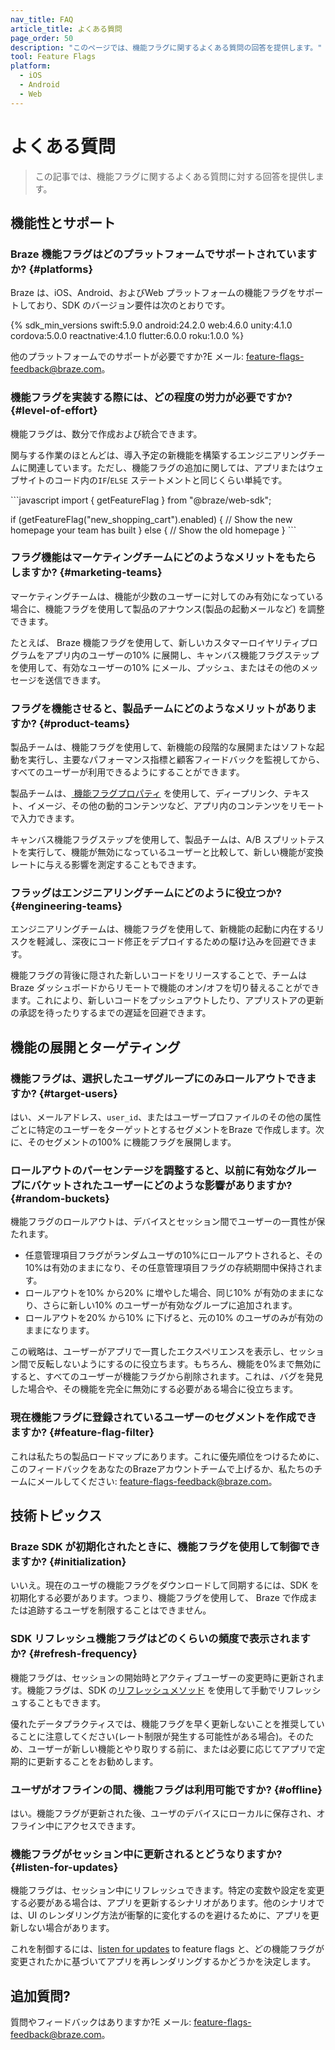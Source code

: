 ```yaml
---
nav_title: FAQ
article_title: よくある質問
page_order: 50
description: "このページでは、機能フラグに関するよくある質問の回答を提供します。"
tool: Feature Flags
platform:
  - iOS
  - Android
  - Web
---
```


# よくある質問

> この記事では、機能フラグに関するよくある質問に対する回答を提供します。

## 機能性とサポート

###  Braze 機能フラグはどのプラットフォームでサポートされていますか? {#platforms}

Braze は、iOS、Android、およびWeb プラットフォームの機能フラグをサポートしており、SDK のバージョン要件は次のとおりです。

{% sdk_min_versions swift:5.9.0 android:24.2.0 web:4.6.0 unity:4.1.0 cordova:5.0.0 reactnative:4.1.0 flutter:6.0.0 roku:1.0.0 %}

他のプラットフォームでのサポートが必要ですか?E メール: [feature-flags-feedback@braze.com](mailto:feature-flags-feedback@braze.com)。

### 機能フラグを実装する際には、どの程度の労力が必要ですか? {#level-of-effort}

機能フラグは、数分で作成および統合できます。 

関与する作業のほとんどは、導入予定の新機能を構築するエンジニアリングチームに関連しています。ただし、機能フラグの追加に関しては、アプリまたはウェブサイトのコード内の`IF`/`ELSE` ステートメントと同じくらい単純です。

\`\`\`javascript
import { getFeatureFlag } from "@braze/web-sdk";

if (getFeatureFlag("new\_shopping\_cart").enabled) {
    // Show the new homepage your team has built
}
else {
// Show the old homepage
}
\`\`\`

### フラグ機能はマーケティングチームにどのようなメリットをもたらしますか? {#marketing-teams}

マーケティングチームは、機能が少数のユーザーに対してのみ有効になっている場合に、機能フラグを使用して製品のアナウンス(製品の起動メールなど) を調整できます。

たとえば、 Braze 機能フラグを使用して、新しいカスタマーロイヤリティプログラムをアプリ内のユーザーの10% に展開し、キャンバス機能フラグステップを使用して、有効なユーザーの10% にメール、プッシュ、またはその他のメッセージを送信できます。 

### フラグを機能させると、製品チームにどのようなメリットがありますか? {#product-teams}

製品チームは、機能フラグを使用して、新機能の段階的な展開またはソフトな起動を実行し、主要なパフォーマンス指標と顧客フィードバックを監視してから、すべてのユーザーが利用できるようにすることができます。

製品チームは、[ 機能フラグプロパティ][properties] を使用して、ディープリンク、テキスト、イメージ、その他の動的コンテンツなど、アプリ内のコンテンツをリモートで入力できます。

キャンバス機能フラグステップを使用して、製品チームは、A/B スプリットテストを実行して、機能が無効になっているユーザーと比較して、新しい機能が変換レートに与える影響を測定することもできます。 

### フラッグはエンジニアリングチームにどのように役立つか? {#engineering-teams}

エンジニアリングチームは、機能フラグを使用して、新機能の起動に内在するリスクを軽減し、深夜にコード修正をデプロイするための駆け込みを回避できます。

機能フラグの背後に隠された新しいコードをリリースすることで、チームはBraze ダッシュボードからリモートで機能のオン/オフを切り替えることができます。これにより、新しいコードをプッシュアウトしたり、アプリストアの更新の承認を待ったりするまでの遅延を回避できます。

## 機能の展開とターゲティング

### 機能フラグは、選択したユーザグループにのみロールアウトできますか? {#target-users}

はい、メールアドレス、`user_id`、またはユーザープロファイルのその他の属性ごとに特定のユーザーをターゲットとするセグメントをBraze で作成します。次に、そのセグメントの100% に機能フラグを展開します。

### ロールアウトのパーセンテージを調整すると、以前に有効なグループにバケットされたユーザーにどのような影響がありますか? {#random-buckets}

機能フラグのロールアウトは、デバイスとセッション間でユーザーの一貫性が保たれます。

- 任意管理項目フラグがランダムユーザの10%にロールアウトされると、その10%は有効のままになり、その任意管理項目フラグの存続期間中保持されます。
- ロールアウトを10% から20% に増やした場合、同じ10% が有効のままになり、さらに新しい10% のユーザーが有効なグループに追加されます。
- ロールアウトを20% から10% に下げると、元の10% のユーザのみが有効のままになります。

この戦略は、ユーザーがアプリで一貫したエクスペリエンスを表示し、セッション間で反転しないようにするのに役立ちます。もちろん、機能を0%まで無効にすると、すべてのユーザーが機能フラグから削除されます。これは、バグを発見した場合や、その機能を完全に無効にする必要がある場合に役立ちます。

### 現在機能フラグに登録されているユーザーのセグメントを作成できますか? {#feature-flag-filter}

これは私たちの製品ロードマップにあります。これに優先順位をつけるために、このフィードバックをあなたのBrazeアカウントチームで上げるか、私たちのチームにメールしてください: [feature-flags-feedback@braze.com](mailto:feature-flags-feedback@braze.com)。

## 技術トピックス

###  Braze SDK が初期化されたときに、機能フラグを使用して制御できますか? {#initialization}

いいえ。現在のユーザの機能フラグをダウンロードして同期するには、SDK を初期化する必要があります。つまり、機能フラグを使用して、 Braze で作成または追跡するユーザを制限することはできません。

### SDK リフレッシュ機能フラグはどのくらいの頻度で表示されますか? {#refresh-frequency}

機能フラグは、セッションの開始時とアクティブユーザーの変更時に更新されます。機能フラグは、SDK の[リフレッシュメソッド][refreshing] を使用して手動でリフレッシュすることもできます。

優れたデータプラクティスでは、機能フラグを早く更新しないことを推奨していることに注意してください(レート制限が発生する可能性がある場合)。そのため、ユーザーが新しい機能とやり取りする前に、または必要に応じてアプリで定期的に更新することをお勧めします。

### ユーザがオフラインの間、機能フラグは利用可能ですか? {#offline}

はい。機能フラグが更新された後、ユーザのデバイスにローカルに保存され、オフライン中にアクセスできます。

### 機能フラグがセッション中に更新されるとどうなりますか? {#listen-for-updates}

機能フラグは、セッション中にリフレッシュできます。特定の変数や設定を変更する必要がある場合は、アプリを更新するシナリオがあります。他のシナリオでは、UI のレンダリング方法が衝撃的に変化するのを避けるために、アプリを更新しない場合があります。

これを制御するには、[listen for updates][listen-for-updates] to feature flags と、どの機能フラグが変更されたかに基づいてアプリを再レンダリングするかどうかを決定します。 

## 追加質問?

質問やフィードバックはありますか?E メール: [feature-flags-feedback@braze.com](mailto:feature-flags-feedback@braze.com)。

[properties]: {{site.baseurl}}/developer_guide/platform_wide/feature_flags/create/#properties
[refreshing]: {{site.baseurl}}/developer_guide/platform_wide/feature_flags/create/#refreshing
[listen-for-updates]: {{site.baseurl}}/developer_guide/platform_wide/feature_flags/create/#updates
